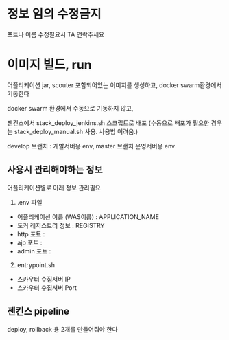 # 정보 임의 수정금지 
포트나 이름 수정필요시 TA 연락주세요

# 이미지 빌드, run 
어플리케이션 jar, scouter 포함되어있는 이미지를 생성하고, docker swarm환경에서 기동한다

docker swarm 환경에서 수동으로 기동하지 않고, 

젠킨스에서 stack_deploy_jenkins.sh 스크립트로 배포 (수동으로 배포가 필요한 경우는 stack_deploy_manual.sh 사용. 사용법 어려움.)

develop 브랜치 : 개발서버용 env, master 브랜치 운영서버용 env


## 사용시 관리해야하는 정보
어플리케이션별로 아래 정보 관리필요
1. .env 파일

- 어플리케이션 이름 (WAS이름) : APPLICATION_NAME
- 도커 레지스트리 정보 : REGISTRY
- http 포트 : 
- ajp 포트 : 
- admin 포트 : 

2. entrypoint.sh
- 스카우터 수집서버 IP
- 스카우터 수집서버 Port

## 젠킨스 pipeline 
deploy, rollback 용 2개를 만들어줘야 한다


